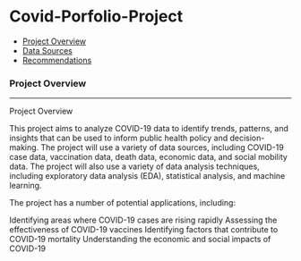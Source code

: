 # Covid-Porfolio-Project

- [Project Overview](#project-overview)
- [Data Sources](#data-sources)
- [Recommendations](#recommendations)

### Project Overview
---

Project Overview

This project aims to analyze COVID-19 data to identify trends, patterns, and insights that can be used to inform public health policy and decision-making. The project will use a variety of data sources, including COVID-19 case data, vaccination data, death data, economic data, and social mobility data. The project will also use a variety of data analysis techniques, including exploratory data analysis (EDA), statistical analysis, and machine learning.

The project has a number of potential applications, including:

Identifying areas where COVID-19 cases are rising rapidly
Assessing the effectiveness of COVID-19 vaccines
Identifying factors that contribute to COVID-19 mortality
Understanding the economic and social impacts of COVID-19
